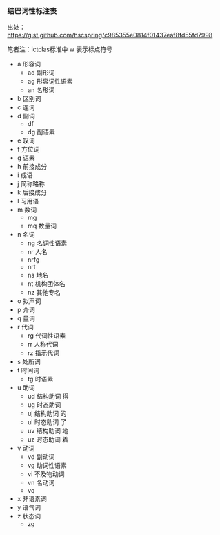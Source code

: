 ### 结巴词性标注表

出处： https://gist.github.com/hscspring/c985355e0814f01437eaf8fd55fd7998

笔者注：ictclas标准中 w 表示标点符号

- a 形容词  
	- ad 副形词  
	- ag 形容词性语素  
	- an 名形词  
- b 区别词  
- c 连词  
- d 副词  
	- df   
	- dg 副语素  
- e 叹词  
- f 方位词  
- g 语素  
- h 前接成分  
- i 成语 
- j 简称略称  
- k 后接成分  
- l 习用语  
- m 数词  
	- mg 
	- mq 数量词  
- n 名词  
	- ng 名词性语素  
	- nr 人名  
	- nrfg    
	- nrt  
	- ns 地名  
	- nt 机构团体名  
	- nz 其他专名  
- o 拟声词  
- p 介词  
- q 量词  
- r 代词  
	- rg 代词性语素  
	- rr 人称代词  
	- rz 指示代词  
- s 处所词  
- t 时间词  
	- tg 时语素  
- u 助词  
	- ud 结构助词 得
	- ug 时态助词
	- uj 结构助词 的
	- ul 时态助词 了
	- uv 结构助词 地
	- uz 时态助词 着
- v 动词  
	- vd 副动词
	- vg 动词性语素  
	- vi 不及物动词  
	- vn 名动词  
	- vq 
- x 非语素词  
- y 语气词  
- z 状态词  
	- zg 
